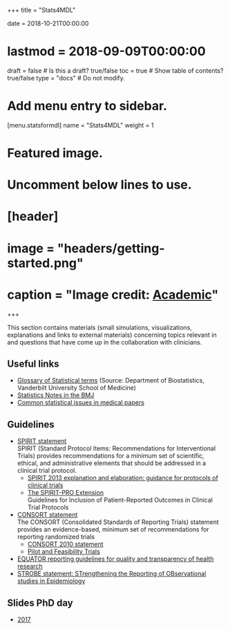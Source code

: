+++
title = "Stats4MDL"

date = 2018-10-21T00:00:00
# lastmod = 2018-09-09T00:00:00

draft = false  # Is this a draft? true/false
toc = true  # Show table of contents? true/false
type = "docs"  # Do not modify.

# Add menu entry to sidebar.
[menu.statsformdl]
  name = "Stats4MDL"
  weight = 1

# Featured image.
# Uncomment below lines to use.
# [header]
# image = "headers/getting-started.png"
# caption = "Image credit: [**Academic**](https://github.com/gcushen/hugo-academic/)"
+++

This section contains materials (small simulations, visualizations, 
explanations and links to external materials) concerning topics relevant in and
questions that have come up in the collaboration with clinicians.


## Useful links
* [Glossary of Statistical terms](http://biostat.mc.vanderbilt.edu/wiki/pub/Main/ClinStat/glossary.pdf)
  (Source: Department of Biostatistics, Vanderbilt University School of Medicine)
* [Statistics Notes in the BMJ](http://www-users.york.ac.uk/~mb55/pubs/pbstnote.htm)
* [Common statistical issues in medical papers](http://biostat.mc.vanderbilt.edu/wiki/Main/ManuscriptChecklist)

## Guidelines
* [SPIRIT statement](http://www.spirit-statement.org/)<br>
  SPIRIT (Standard Protocol Items: Recommendations for Interventional Trials) 
  provides recommendations for a minimum set of scientific, ethical, and 
  administrative elements that should be addressed in a clinical trial protocol.
  * [SPIRIT 2013 explanation and elaboration: guidance for protocols of clinical trials](https://doi.org/10.1136/bmj.e7586)
  * [The SPIRIT-PRO Extension](https://jamanetwork.com/journals/jama/article-abstract/2671472)<br>
    Guidelines for Inclusion of Patient-Reported Outcomes in Clinical Trial Protocols
* [CONSORT statement](http://www.consort-statement.org)<br>
  The CONSORT (Consolidated Standards of Reporting Trials) statement provides
  an evidence-based, minimum set of recommendations for reporting randomized trials
  * [CONSORT 2010 statement](http://www.consort-statement.org/downloads/consort-statement)
  * [Pilot and Feasibility Trials](https://www.bmj.com/content/bmj/355/bmj.i5239.full.pdf)
* [EQUATOR reporting guidelines for quality and transparency of health
research](http://www.equator-network.org/)
* [STROBE statement: STrengthening the Reporting of OBservational studies in Epidemiology ](https://www.strobe-statement.org/index.php?id=strobe-home)

## Slides PhD day
* [2017](MDL_PhD-Day_2017_StatsForDummies.pdf)

